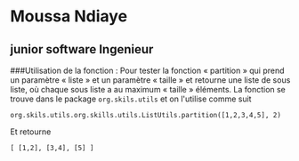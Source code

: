 # Moussa Ndiaye
## junior software Ingenieur

###Utilisation de la fonction :
Pour tester la fonction « partition » qui prend un paramètre « liste » et un paramètre « taille » et retourne une liste 
de sous liste, où chaque sous liste a au maximum « taille » éléments.
La fonction se trouve dans le package `org.skils.utils` et on l'utilise comme suit
```
org.skils.utils.org.skills.utils.ListUtils.partition([1,2,3,4,5], 2) 
```
Et retourne
```
[ [1,2], [3,4], [5] ]
```
